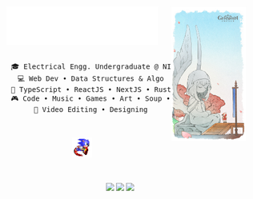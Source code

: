 <div align="center">
    <picture>
<img src="https://github.com/Aryan570/Aryan570/blob/main/for_github/1650775908213.jpg" align="right" width="30%" style="display:block;"/>
    </picture>
<img src="https://github.com/Aryan570/Aryan570/blob/main/for_github/output-onlinegiftools.gif" width="60%" />
<br><br>
<pre>
    🎓 Electrical Engg. Undergraduate @ NITJ 
    💻 Web Dev • Data Structures & Algo
    🚀 TypeScript • ReactJS • NextJS • Rust
    🎮 Code • Music • Games • Art • Soup • 🍧
    🎨 Video Editing • Designing
</pre>
<br><br>
<img src="https://github.com/Aryan570/Aryan570/blob/main/for_github/R.gif" height="40"/>
<br><br><br>
    
[![](https://img.shields.io/badge/-LeetCode-FFA116?style=flat&logo=LeetCode&logoColor=black)](https://leetcode.com/a4yan1/)
[![](https://img.shields.io/badge/website-000000?style=flat&logo=About.me&logoColor=white)](https://ghiblily.vercel.app/)
[![](https://img.shields.io/badge/Discord-7289DA?style=flat&logo=discord&logoColor=white)](discordapp.com/users/511556014433239040)
</div>
